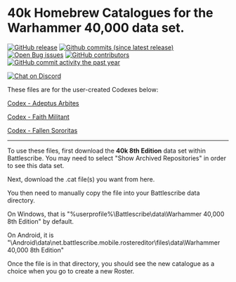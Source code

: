 40k Homebrew Catalogues for the Warhammer 40,000 data set.
==================

[![GitHub release](https://img.shields.io/github/release/BSData/TemplateDataRepo.svg?style=flat-square)](https://github.com/Mad-Spy/40kHomebrew/releases/latest)
[![Github commits (since latest release)](https://img.shields.io/github/commits-since/BSData/TemplateDataRepo/latest.svg?style=flat-square)](https://github.com/Mad-Spy/40kHomebrew/releases)
[![Open Bug issues](https://img.shields.io/github/issues/BSData/TemplateDataRepo/bug.svg?style=flat-square&label=bugs)](https://github.com/Mad-Spy/40kHomebrew/issues?q=is%3Aissue+is%3Aopen+label%3Abug)
[![GitHub contributors](https://img.shields.io/github/contributors/BSData/TemplateDataRepo.svg?style=flat-square)](https://github.com/Mad-Spy/40kHomebrew/graphs/contributors)
[![GitHub commit activity the past year](https://img.shields.io/github/commit-activity/y/BSData/TemplateDataRepo.svg?style=flat-square)](https://github.com/Mad-Spy/40kHomebrew/pulse/monthly)

[![Chat on Discord](https://img.shields.io/discord/558412685981777922.svg?logo=discord&style=popout-square)](https://discord.gg/KqPVhds)

These files are for the user-created Codexes below:

[Codex - Adeptus Arbites](https://1d4chan.org/wiki/Codex_-_Adeptus_Arbites)

[Codex - Faith Militant](https://1d4chan.org/wiki//tg/_Codex_Supplement_-_Faith_Militant)

[Codex - Fallen Sororitas](https://1d4chan.org/wiki/Codex_-_Fallen_Sororitas)

---------------------
To use these files, first download the **40k 8th Edition** data set within Battlescribe. You may need to select "Show Archived Repositories" in order to see this data set.

Next, download the .cat file(s) you want from here.

You then need to manually copy the file into your Battlescribe data directory.

On Windows, that is "%userprofile%\Battlescribe\data\Warhammer 40,000 8th Edition" by default.

On Android, it is "\Android\data\net.battlescribe.mobile.rostereditor\files\data\Warhammer 40,000 8th Edition"

Once the file is in that directory, you should see the new catalogue as a choice when you go to create a new Roster.
